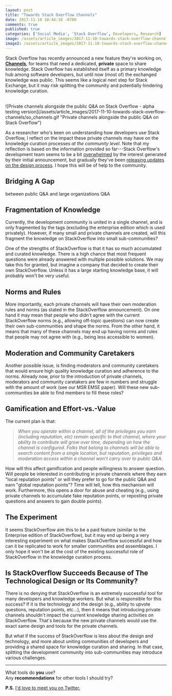 ```yaml
---
layout: post
title: "Towards Stack Overflow Channels"
date: 2017-11-10 10:44:18 -0700
comments: true
published: true
categories: ['Social Media', 'Stack Overflow', Developers, Research]
image: /assets/article_images/2017-11-10-towards-stack-overflow-channels/pexels-photo-52576.png
image2: /assets/article_images/2017-11-10-towards-stack-overflow-channels/pexels-photo-52576_mobile.jpg
---
```


Stack Overflow has recently announced a new feature they're working on, [**Channels**](https://stackoverflow.blog/2017/07/11/introducing-channels-private-qa-team/), for teams that need a dedicated, **private** space to share knowledge. Stack Overflow has established itself as a primary knowledge hub among software developers, but until now (most of) the exchanged knowledge was public. This seems like a logical next step for Stack Exchange, but it may risk splitting the community and potentially hindering knowledge curation.

<!--more-->
<br>
![Private channels alongside the public Q&A on Stack Overflow - alpha testing version](/assets/article_images/2017-11-10-towards-stack-overflow-channels/so_channels.gif "Private channels alongside the public Q&A on Stack Overflow")

As a researcher who's keen on understanding how developers use Stack Overflow, I reflect on the impact these private channels may have on the knowledge curation processes *at the community level*. Note that my reflection is based on the information provided so far---Stack Overflow's development team seems to be a bit [overwhelmed](https://meta.stackoverflow.com/questions/358943/what-s-happening-with-channels) by the interest generated by their initial announcement, but gradually they've been [releasing updates on the design process](https://stackoverflow.blog/2017/11/09/why-channels/). I hope this will be of help to the community.
 
## Bridging A Gap
between public Q&A and large organizations Q&A

## Fragmentation of Knowledge

Currently, the development community is united in a single channel, and is only fragmented by the tags (excluding the enterprise edition which is used privately). However, if many small and private channels are created, will this fragment the knowledge on StackOverflow into small sub-communities?

One of the strengths of StackOverflow is that it has so much accumulated and curated knowledge. There is a high chance that most frequent questions were already answered with multiple possible solutions. We may take this for granted, but imagine a company that decided to create their own StackOverflow. Unless it has a large starting knowledge base, it will probably won't be very useful.

## Norms and Rules

More importantly, each private channels will have their own moderation rules and norms (as stated in the StackOverflow announcement). On one hand it may mean that people who didn't agree with the current StackOverflow norms (e.g., allowing off-topic questions) can now create their own sub-communities and shape the norms. From the other hand, it means that many of these channels may end up having norms and rules that people may not agree with (e.g., being less accessible to women).

## Moderation and Community Caretakers

Another possible issue, is finding moderators and community caretakers that would ensure high quality knowledge curation and adherence to the norms. Already now, prior to the introduction of private channels, moderators and community caretakers are few in numbers and struggle with the amount of work (see our MSR EMSE paper). Will these new sub-communities be able to find members to fill these roles?

## Gamification and Effort-vs.-Value

The current plan is that:
>_When you operate within a channel, all of the privileges you earn (including reputation, etc) remain specific to that channel, where your ability to contribute will grow over time, depending on how the channel is configured._
>_Folks that belong to channels will be able to search content from a single location, but reputation, privileges and moderation access within a channel won't carry over to public Q&A._

How will this affect gamification and people willingness to answer question. Will people be interested in contributing in private channels where they earn "local reputation points" or will they prefer to go for the public Q&A and earn "global reputation points"? Time will tell, how this mechanism will work. Furthermore, this opens a door for abuse and cheating (e.g., using private channels to accumulate fake reputation points, or reposting private questions and answers to gain double points).

## The Experiment

It seems StackOverflow aim this to be a paid feature (similar to the Enterprise edition of StackOverflow), but it may end up being a very interesting experiment on what makes StackOverflow successful and how can it be replicated to work for smaller communities and assemblages. I only hope it won't be at the cost of the existing successful role of StackOverflow in the knowledge curation process.

## Is StackOverflow Succeeds Because of The Technological Design or Its Community?

There is no denying that StackOverflow is an extremely successful tool for many developers and knowledge workers. But what is responsible for this success? If it is the technology and the design (e.g., ability to upvote questions, reputation points, etc...), then it means that introducing private channels shouldn't impact the current knowledge sharing activities on StackOverflow. That's because the new private channels would use the exact same design and tools for the private channels.

But what if the success of StackOverflow is less about the design and technology, and more about uniting communities of developers and providing a shared space for knowledge curation and sharing. In that case, splitting the development community into sub-communities may introduce various challenges.

---

What tools do **you** use?  
Any **recommendations** for other tools I should try?  

**P.S.** [I'd love to meet you on Twitter.](https://twitter.com/alexeyzagalsky)